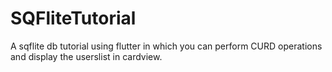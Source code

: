 # SQFliteTutorial
A sqflite db tutorial using flutter in which you can perform CURD operations and display the userslist in cardview.
